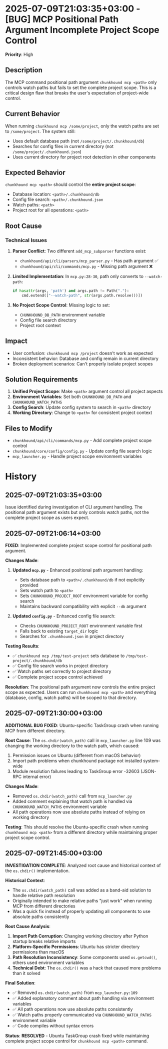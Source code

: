 # 2025-07-09T21:03:35+03:00 - [BUG] MCP Positional Path Argument Incomplete Project Scope Control

**Priority**: High

## Description

The MCP command positional path argument `chunkhound mcp <path>` only controls watch paths but fails to set the complete project scope. This is a critical design flaw that breaks the user's expectation of project-wide control.

## Current Behavior

When running `chunkhound mcp /some/project`, only the watch paths are set to `/some/project`. The system still:
- Uses default database path (not `/some/project/.chunkhound/db`)
- Searches for config files in current directory (not `/some/project/.chunkhound.json`)
- Uses current directory for project root detection in other components

## Expected Behavior

`chunkhound mcp <path>` should control the **entire project scope**:
- Database location: `<path>/.chunkhound/db`
- Config file search: `<path>/.chunkhound.json`
- Watch paths: `<path>`
- Project root for all operations: `<path>`

## Root Cause

### Technical Issues

1. **Parser Conflict**: Two different `add_mcp_subparser` functions exist:
   - `chunkhound/api/cli/parsers/mcp_parser.py` - Has path argument ✅
   - `chunkhound/api/cli/commands/mcp.py` - Missing path argument ❌

2. **Limited Implementation**: In `mcp.py:28-30`, path only converts to `--watch-path`:
   ```python
   if hasattr(args, 'path') and args.path != Path("."):
       cmd.extend(["--watch-path", str(args.path.resolve())])
   ```

3. **No Project Scope Control**: Missing logic to set:
   - `CHUNKHOUND_DB_PATH` environment variable
   - Config file search directory
   - Project root context

## Impact

- User confusion: `chunkhound mcp /project` doesn't work as expected
- Inconsistent behavior: Database and config remain in current directory
- Broken deployment scenarios: Can't properly isolate project scopes

## Solution Requirements

1. **Unified Project Scope**: Make `<path>` argument control all project aspects
2. **Environment Variables**: Set both `CHUNKHOUND_DB_PATH` and `CHUNKHOUND_WATCH_PATHS`
3. **Config Search**: Update config system to search in `<path>` directory
4. **Working Directory**: Change to `<path>` for consistent project context

## Files to Modify

- `chunkhound/api/cli/commands/mcp.py` - Add complete project scope control
- `chunkhound/core/config/config.py` - Update config file search logic
- `mcp_launcher.py` - Handle project scope environment variables

# History

## 2025-07-09T21:03:35+03:00

Issue identified during investigation of CLI argument handling. The positional path argument exists but only controls watch paths, not the complete project scope as users expect.

## 2025-07-09T21:06:14+03:00

**FIXED**: Implemented complete project scope control for positional path argument.

**Changes Made**:

1. **Updated `mcp.py`** - Enhanced positional path argument handling:
   - Sets database path to `<path>/.chunkhound/db` if not explicitly provided
   - Sets watch path to `<path>` 
   - Sets `CHUNKHOUND_PROJECT_ROOT` environment variable for config search
   - Maintains backward compatibility with explicit `--db` argument

2. **Updated `config.py`** - Enhanced config file search:
   - Checks `CHUNKHOUND_PROJECT_ROOT` environment variable first
   - Falls back to existing `target_dir` logic
   - Searches for `.chunkhound.json` in project directory

**Testing Results**:
- ✅ `chunkhound mcp /tmp/test-project` sets database to `/tmp/test-project/.chunkhound/db`
- ✅ Config file search works in project directory
- ✅ Watch paths set correctly to project directory
- ✅ Complete project scope control achieved

**Resolution**: The positional path argument now controls the entire project scope as expected. Users can run `chunkhound mcp <path>` and everything (database, config, watch paths) will be scoped to that directory.

## 2025-07-09T21:30:00+03:00

**ADDITIONAL BUG FIXED**: Ubuntu-specific TaskGroup crash when running MCP from different directory.

**Root Cause**: The `os.chdir(watch_path)` call in `mcp_launcher.py` line 109 was changing the working directory to the watch path, which caused:
1. Permission issues on Ubuntu (different from macOS behavior)
2. Import path problems when chunkhound package not installed system-wide
3. Module resolution failures leading to TaskGroup error -32603 (JSON-RPC internal error)

**Changes Made**:
- Removed `os.chdir(watch_path)` call from `mcp_launcher.py` 
- Added comment explaining that watch path is handled via `CHUNKHOUND_WATCH_PATHS` environment variable
- All path operations now use absolute paths instead of relying on working directory

**Testing**: This should resolve the Ubuntu-specific crash when running `chunkhound mcp <path>` from a different directory while maintaining proper project scope control.

## 2025-07-09T21:45:00+03:00

**INVESTIGATION COMPLETE**: Analyzed root cause and historical context of the `os.chdir()` implementation.

**Historical Context**:
- The `os.chdir(watch_path)` call was added as a band-aid solution to handle relative path resolution
- Originally intended to make relative paths "just work" when running MCP from different directories
- Was a quick fix instead of properly updating all components to use absolute paths consistently

**Root Cause Analysis**:
1. **Import Path Corruption**: Changing working directory after Python startup breaks relative imports
2. **Platform-Specific Permissions**: Ubuntu has stricter directory permissions than macOS
3. **Path Resolution Inconsistency**: Some components used `os.getcwd()`, others used environment variables
4. **Technical Debt**: The `os.chdir()` was a hack that caused more problems than it solved

**Final Solution**:
- ✅ Removed `os.chdir(watch_path)` from `mcp_launcher.py:109`
- ✅ Added explanatory comment about path handling via environment variables
- ✅ All path operations now use absolute paths consistently
- ✅ Watch paths properly communicated via `CHUNKHOUND_WATCH_PATHS` environment variable
- ✅ Code compiles without syntax errors

**Status**: **RESOLVED** - Ubuntu TaskGroup crash fixed while maintaining complete project scope control for `chunkhound mcp <path>` command.